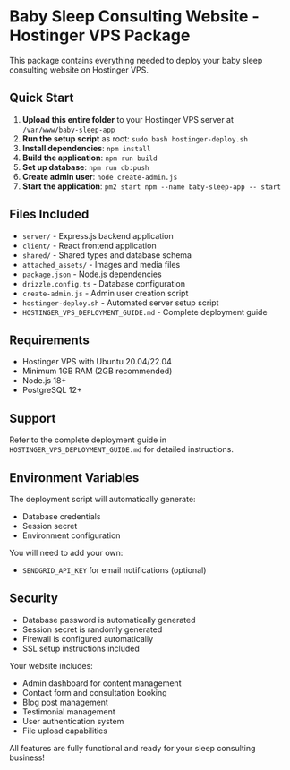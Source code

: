 # Baby Sleep Consulting Website - Hostinger VPS Package

This package contains everything needed to deploy your baby sleep consulting website on Hostinger VPS.

## Quick Start

1. **Upload this entire folder** to your Hostinger VPS server at `/var/www/baby-sleep-app`
2. **Run the setup script** as root: `sudo bash hostinger-deploy.sh`
3. **Install dependencies**: `npm install`
4. **Build the application**: `npm run build`
5. **Set up database**: `npm run db:push`
6. **Create admin user**: `node create-admin.js`
7. **Start the application**: `pm2 start npm --name baby-sleep-app -- start`

## Files Included

- `server/` - Express.js backend application
- `client/` - React frontend application
- `shared/` - Shared types and database schema
- `attached_assets/` - Images and media files
- `package.json` - Node.js dependencies
- `drizzle.config.ts` - Database configuration
- `create-admin.js` - Admin user creation script
- `hostinger-deploy.sh` - Automated server setup script
- `HOSTINGER_VPS_DEPLOYMENT_GUIDE.md` - Complete deployment guide

## Requirements

- Hostinger VPS with Ubuntu 20.04/22.04
- Minimum 1GB RAM (2GB recommended)
- Node.js 18+
- PostgreSQL 12+

## Support

Refer to the complete deployment guide in `HOSTINGER_VPS_DEPLOYMENT_GUIDE.md` for detailed instructions.

## Environment Variables

The deployment script will automatically generate:
- Database credentials
- Session secret
- Environment configuration

You will need to add your own:
- `SENDGRID_API_KEY` for email notifications (optional)

## Security

- Database password is automatically generated
- Session secret is randomly generated
- Firewall is configured automatically
- SSL setup instructions included

Your website includes:
- Admin dashboard for content management
- Contact form and consultation booking
- Blog post management
- Testimonial management
- User authentication system
- File upload capabilities

All features are fully functional and ready for your sleep consulting business!
